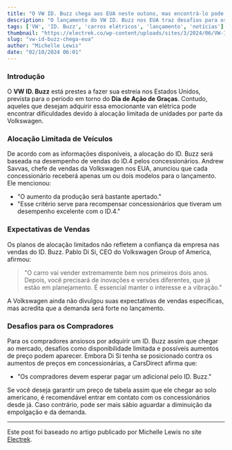 ```yaml
---
title: "O VW ID. Buzz chega aos EUA neste outono, mas encontrá-lo pode ser complicado"
description: "O lançamento do VW ID. Buzz nos EUA traz desafios para os interessados em adquirir essa van elétrica, devido à alocação restrita por parte da Volkswagen."
tags: ['VW', 'ID. Buzz', 'carros elétricos', 'lançamento', 'notícias']
thumbnail: "https://electrek.co/wp-content/uploads/sites/3/2024/06/VW-ID.Buzz-production-1.jpeg?quality=82&strip=all&w=1400"
slug: "vw-id-buzz-chega-eua"
author: "Michelle Lewis"
date: "02/10/2024 06:01"
---
```


### Introdução

O **VW ID. Buzz** está prestes a fazer sua estreia nos Estados Unidos, prevista para o período em torno do **Dia de Ação de Graças**. Contudo, aqueles que desejam adquirir essa emocionante van elétrica pode encontrar dificuldades devido à alocação limitada de unidades por parte da Volkswagen.

### Alocação Limitada de Veículos

De acordo com as informações disponíveis, a alocação do ID. Buzz será baseada na desempenho de vendas do ID.4 pelos concessionários. Andrew Savvas, chefe de vendas da Volkswagen nos EUA, anunciou que cada concessionário receberá apenas um ou dois modelos para o lançamento. Ele mencionou:

- "O aumento da produção será bastante apertado."
- "Esse critério serve para recompensar concessionários que tiveram um desempenho excelente com o ID.4."

### Expectativas de Vendas

Os planos de alocação limitados não refletem a confiança da empresa nas vendas do ID. Buzz. Pablo Di Si, CEO do Volkswagen Group of America, afirmou:

> "O carro vai vender extremamente bem nos primeiros dois anos. Depois, você precisará de inovações e versões diferentes, que já estão em planejamento. É essencial manter o interesse e a vibração."

A Volkswagen ainda não divulgou suas expectativas de vendas específicas, mas acredita que a demanda será forte no lançamento.

### Desafios para os Compradores

Para os compradores ansiosos por adquirir um ID. Buzz assim que chegar ao mercado, desafios como disponibilidade limitada e possíveis aumentos de preço podem aparecer. Embora Di Si tenha se posicionado contra os aumentos de preços em concessionárias, a CarsDirect afirma que:

- "Os compradores devem esperar pagar um adicional pelo ID. Buzz."

Se você deseja garantir um preço de tabela assim que ele chegar ao solo americano, é recomendável entrar em contato com os concessionários desde já. Caso contrário, pode ser mais sábio aguardar a diminuição da empolgação e da demanda.

---

Este post foi baseado no artigo publicado por Michelle Lewis no site [Electrek](https://electrek.co/2024/10/01/the-vw-id-buzz-arrives-in-the-us-this-fall-but-finding-one-may-be-tricky/).